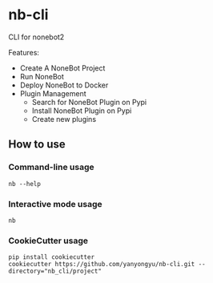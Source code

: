 # nb-cli

CLI for nonebot2

Features:

- Create A NoneBot Project
- Run NoneBot
- Deploy NoneBot to Docker
- Plugin Management
  - Search for NoneBot Plugin on Pypi
  - Install NoneBot Plugin on Pypi
  - Create new plugins

## How to use

### Command-line usage

```shell
nb --help
```

### Interactive mode usage

```shell
nb
```

### CookieCutter usage

```shell
pip install cookiecutter
cookiecutter https://github.com/yanyongyu/nb-cli.git --directory="nb_cli/project"
```
